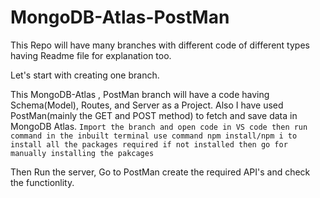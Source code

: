 # MongoDB-Atlas-PostMan
This Repo will have many branches with different code of different types having Readme file for explanation too.

Let's start with creating one branch.


This MongoDB-Atlas , PostMan branch will have a code having Schema(Model), Routes, and Server as a Project. Also I have used PostMan(mainly the GET and POST method) to fetch and save data in MongoDB Atlas.
``Import the branch and open code in VS code then run command in the inbuilt terminal use command npm install/npm i to install all the packages required if not installed then go for manually installing the pakcages``

Then Run the server, Go to PostMan create the required API's and check the functionlity.
